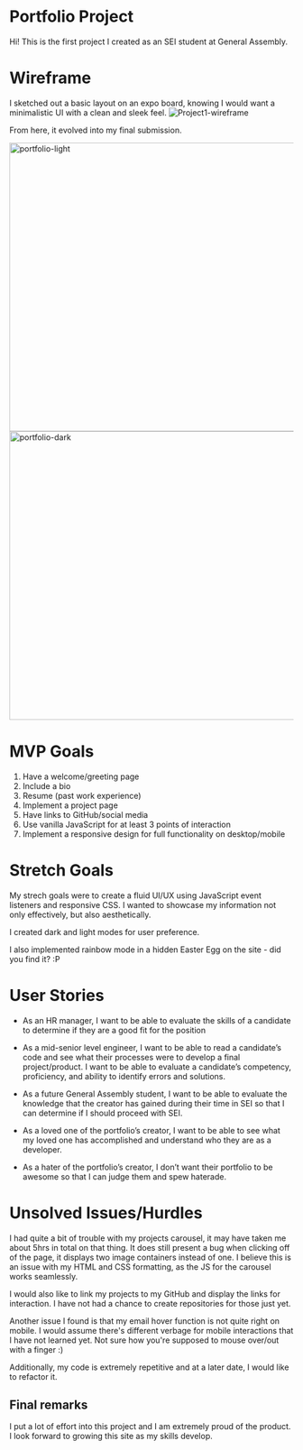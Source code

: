 # Portfolio Project
Hi! This is the first project I created as an SEI student at General Assembly.

# Wireframe
I sketched out a basic layout on an expo board, knowing I would want a minimalistic UI with a clean and sleek feel.
![Project1-wireframe](https://user-images.githubusercontent.com/104602440/176069369-86dbec7f-d480-4c3f-a759-a099a37c8522.jpg)


From here, it evolved into my final submission.

<img width="512" alt="portfolio-light" src="https://user-images.githubusercontent.com/104602440/176073242-9b053ff5-160c-495a-8081-c54b95bdd684.png">

<img width="512" alt="portfolio-dark" src="https://user-images.githubusercontent.com/104602440/176073267-79ad818f-1379-42f6-a5b1-7c198925970d.png">

# MVP Goals
1. Have a welcome/greeting page
2. Include a bio
3. Resume (past work experience)
4. Implement a project page
5. Have links to GitHub/social media
6. Use vanilla JavaScript for at least 3 points of interaction
7. Implement a responsive design for full functionality on desktop/mobile

# Stretch Goals
My strech goals were to create a fluid UI/UX using JavaScript event listeners and responsive CSS. I wanted to showcase my information not only effectively, but also aesthetically. 

I created dark and light modes for user preference.

I also implemented rainbow mode in a hidden Easter Egg on the site - did you find it? :P

# User Stories
- As an HR manager, I want to be able to evaluate the skills of a candidate to determine if they are a good fit for the position

- As a mid-senior level engineer, I want to be able to read a candidate’s code and see what their processes were to develop a final project/product. I want to be able to evaluate a candidate’s competency, proficiency, and ability to identify errors and solutions.

- As a future General Assembly student, I want to be able to evaluate the knowledge that the creator has gained during their time in SEI so that I can determine if I should proceed with SEI.

- As a loved one of the portfolio’s creator, I want to be able to see what my loved one has accomplished and understand who they are as a developer.

- As a hater of the portfolio’s creator, I don’t want their portfolio to be awesome so that I can judge them and spew haterade.


# Unsolved Issues/Hurdles
I had quite a bit of trouble with my projects carousel, it may have taken me about 5hrs in total on that thing. It does still present a bug when clicking off of the page, it displays two image containers instead of one. I believe this is an issue with my HTML and CSS formatting, as the JS for the carousel works seamlessly.

I would also like to link my projects to my GitHub and display the links for interaction. I have not had a chance to create repositories for those just yet.

Another issue I found is that my email hover function is not quite right on mobile. I would assume there's different verbage for mobile interactions that I have not learned yet. Not sure how you're supposed to mouse over/out with a finger :)

Additionally, my code is extremely repetitive and at a later date, I would like to refactor it.

## Final remarks
I put a lot of effort into this project and I am extremely proud of the product. I look forward to growing this site as my skills develop.
